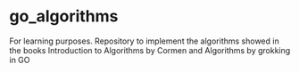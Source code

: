 # go_algorithms
For learning purposes. Repository to implement the algorithms showed in the books Introduction to Algorithms by Cormen 
and Algorithms by grokking in GO

